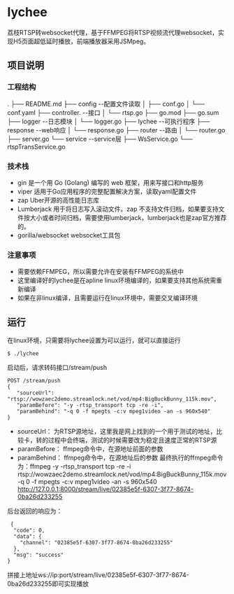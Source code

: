 # lychee
荔枝RTSP转websocket代理，基于FFMPEG将RTSP视频流代理websocket，实现H5页面超低延时播放，前端播放器采用JSMpeg。

## 项目说明

### 工程结构
.
├── README.md
├── config --配置文件读取
│   ├── conf.go
│   └── conf.yaml
├── controller. --接口
│   └── rtsp.go
├── go.mod
├── go.sum
├── logger --日志模块
│   └── logger.go
├── lychee --可执行程序
├── response --web响应
│   └── response.go
├── router --路由
│   └── router.go
├── server.go
└── service --service层
    ├── WsService.go
    └── rtspTransService.go

### 技术栈
* gin 是一个用 Go (Golang) 编写的 web 框架，用来写接口和http服务
* viper 适用于Go应用程序的完整配置解决方案，读取yaml配置文件
* zap Uber开源的高性能日志库
* Lumberjack 用于将日志写入滚动文件。zap 不支持文件归档，如果要支持文件按大小或者时间归档，需要使用lumberjack，lumberjack也是zap官方推荐的。
* gorilla/websocket websocket工具包

### 注意事项
* 需要依赖FFMPEG，所以需要允许在安装有FFMPEG的系统中
* 这里编译好的lychee是在apline linux环境编译的，如果要支持其他系统需重新编译
* 如果在非linux编译，且需要运行在linux环境中，需要交叉编译环境

## 运行
在linux环境，只需要将lychee设置为可以运行，就可以直接运行
```
$ ./lychee
```
启动后，请求转码接口/stream/push
```
POST /stream/push
{
   "sourceUrl": "rtsp://wowzaec2demo.streamlock.net/vod/mp4:BigBuckBunny_115k.mov",
   "paramBefore": "-y -rtsp_transport tcp -re -i",
   "paramBehind": "-q 0 -f mpegts -c:v mpeg1video -an -s 960x540"
}
```
* sourceUrl： 为RTSP源地址，这里我是网上找到的一个用于测试的地址，比较卡，转的过程中会终端，测试的时候需要改为稳定且速度正常的RTSP源
* paramBefore： ffmpeg命令中，在源地址前面的参数
* paramBehind： ffmpeg命令中，在源地址后的参数
最终执行的ffmpeg命令为：ffmpeg -y -rtsp_transport tcp -re -i rtsp://wowzaec2demo.streamlock.net/vod/mp4:BigBuckBunny_115k.mov -q 0 -f mpegts -c:v mpeg1video -an -s 960x540 http://127.0.0.1:8000/stream/live/02385e5f-6307-3f77-8674-0ba26d233255

后台返回的响应为：
```
 {
  "code": 0,
  "data": {
    "channel": "02385e5f-6307-3f77-8674-0ba26d233255"
  },
  "msg": "success"
}
```
拼接上地址ws://ip:port/stream/live/02385e5f-6307-3f77-8674-0ba26d233255即可实现播放

